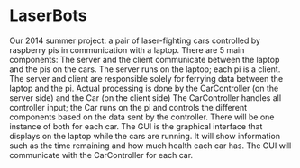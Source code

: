 LaserBots
=========

Our 2014 summer project: a pair of laser-fighting cars controlled by raspberry pis in communication with a laptop.
There are 5 main components:
The server and the client communicate between the laptop and the pis on the cars. The server runs on the laptop; each pi is a client.
The server and client are responsible solely for ferrying data between the laptop and the pi.
Actual processing is done by the CarController (on the server side) and the Car (on the client side)
The CarController handles all controller input; the Car runs on the pi and controls the different components based on the data sent by the controller.
There will be one instance of both for each car.
The GUI is the graphical interface that displays on the laptop while the cars are running. 
It will show information such as the time remaining and how much health each car has.
The GUI will communicate with the CarController for each car.
